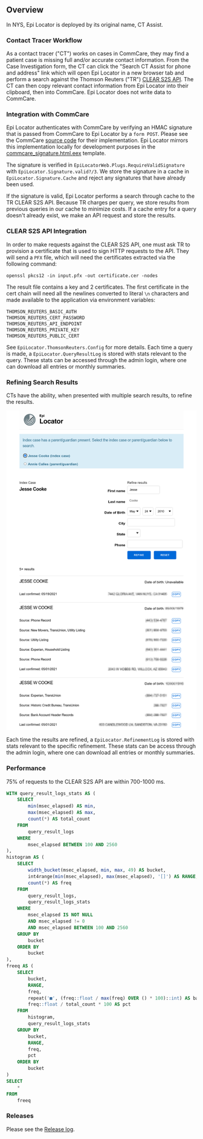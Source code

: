 ## Overview

In NYS, Epi Locator is deployed by its original name, CT Assist.

### Contact Tracer Workflow

As a contact tracer ("CT") works on cases in CommCare, they may find a patient case
is missing full and/or accurate contact information. From the Case Investigation
form, the CT can click the "Search CT Assist for phone and address" link which will
open Epi Locator in a new browser tab and perform a search against the Thomson Reuters ("TR")
[CLEAR S2S API](https://developerportal.thomsonreuters.com/clear-system-system). The CT
can then copy relevant contact information from Epi Locator into their clipboard, then
into CommCare. Epi Locator does not write data to CommCare.

### Integration with CommCare

Epi Locator authenticates with CommCare by verifying an HMAC signature that is passed
from CommCare to Epi Locator by a `form POST`. Please see the CommCare [source 
code](https://github.com/dimagi/commcare-hq/blob/74bc31910f692126f03c46a350ab8ae5700f87dd/corehq/apps/integration/static/integration/js/hmac_callout.js) 
for their implementation. Epi Locator mirrors this implementation locally for development purposes in the 
  [commcare_signature.html.eex](https://github.com/RatioPBC/epi-locator/blob/main/lib/epi_locator_web/templates/page/commcare_signature.html.eex) template.

The signature is verified in `EpiLocatorWeb.Plugs.RequireValidSignature` with `EpiLocator.Signature.valid?/3`. 
We store the signature in a cache in `EpiLocator.Signature.Cache` and reject any signatures that have
already been used.

If the signature is valid, Epi Locator performs a search through cache to the TR CLEAR S2S API.
Because TR charges per query, we store results from previous queries in our cache to
minimize costs. If a cache entry for a query doesn't already exist, we make an API request and store
the results.

### CLEAR S2S API Integration

In order to make requests against the CLEAR S2S API, one must ask TR to provision a certificate
that is used to sign HTTP requests to the API. They will send a `PFX` file, which will need the certificates 
extracted via the following command:

```
openssl pkcs12 -in input.pfx -out certificate.cer -nodes
```

The result file contains a key and 2 certificates. The first certificate in the cert chain will need all the newlines converted to literal `\n`
characters and made available to the application via environment variables:

```
THOMSON_REUTERS_BASIC_AUTH
THOMSON_REUTERS_CERT_PASSWORD
THOMSON_REUTERS_API_ENDPOINT
THOMSON_REUTERS_PRIVATE_KEY
THOMSON_REUTERS_PUBLIC_CERT
```

See `EpiLocator.ThomsonReuters.Config` for more details. Each time a query is made, a 
`EpiLocator.QueryResultLog` is stored with stats relevant to the query. These stats can be accessed
through the admin login, where one can download all entries or monthly summaries.

### Refining Search Results

CTs have the ability, when presented with multiple search results, to refine the results.

![](assets/refine-results.png)

Each time the results are refined, a `EpiLocator.RefinementLog` is stored with stats relevant
to the specific refinement. These stats can be access through the admin login, where one can
download all entries or monthly summaries.

### Performance

75% of requests to the CLEAR S2S API are within 700-1000 ms.

```sql
WITH query_result_logs_stats AS (
    SELECT
        min(msec_elapsed) AS min,
        max(msec_elapsed) AS max,
        count(*) AS total_count
    FROM
        query_result_logs
    WHERE
        msec_elapsed BETWEEN 100 AND 2560
),
histogram AS (
    SELECT
        width_bucket(msec_elapsed, min, max, 49) AS bucket,
        int4range(min(msec_elapsed), max(msec_elapsed), '[]') AS RANGE,
        count(*) AS freq
    FROM
        query_result_logs,
        query_result_logs_stats
    WHERE
        msec_elapsed IS NOT NULL
        AND msec_elapsed != 0
        AND msec_elapsed BETWEEN 100 AND 2560
    GROUP BY
        bucket
    ORDER BY
        bucket
),
freeq AS (
    SELECT
        bucket,
        RANGE,
        freq,
        repeat('■', (freq::float / max(freq) OVER () * 100)::int) AS bar,
        freq::float / total_count * 100 AS pct
    FROM
        histogram,
        query_result_logs_stats
    GROUP BY
        bucket,
        RANGE,
        freq,
        pct
    ORDER BY
        bucket
)
SELECT
    *
FROM
    freeq
```

### Releases

Please see the [Release log](https://ratiopbc.slab.com/public/posts/3curdkow).
